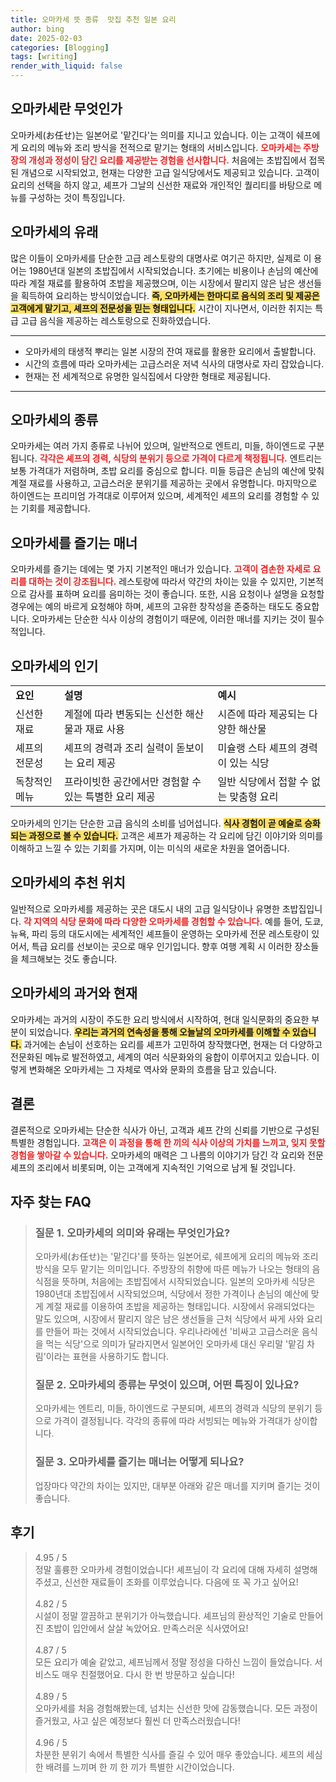 ```yaml
---
title: 오마카세 뜻 종류  맛집 추천 일본 요리
author: bing
date: 2025-02-03
categories: [Blogging]
tags: [writing]
render_with_liquid: false
---
```



<h2 id='오마카세란 무엇인가'>오마카세란 무엇인가</h2>

<p>오마카세(お任せ)는 일본어로 '맡긴다'는 의미를 지니고 있습니다. 이는 고객이 쉐프에게 요리의 메뉴와 조리 방식을 전적으로 맡기는 형태의 서비스입니다. <b><span style="color: #ee2323;">오마카세는 주방장의 개성과 정성이 담긴 요리를 제공받는 경험을 선사합니다.</span></b> 처음에는 초밥집에서 접목된 개념으로 시작되었고, 현재는 다양한 고급 일식당에서도 제공되고 있습니다. 고객이 요리의 선택을 하지 않고, 셰프가 그날의 신선한 재료와 개인적인 퀄리티를 바탕으로 메뉴를 구성하는 것이 특징입니다.</p>

<h2 id='오마카세의 유래'>오마카세의 유래</h2>

<p>많은 이들이 오마카세를 단순한 고급 레스토랑의 대명사로 여기곤 하지만, 실제로 이 용어는 1980년대 일본의 초밥집에서 시작되었습니다. 초기에는 비용이나 손님의 예산에 따라 계절 재료를 활용하여 초밥을 제공했으며, 이는 시장에서 팔리지 않은 남은 생선들을 획득하여 요리하는 방식이었습니다. <b><span style="background-color: #ffe066;">즉, 오마카세는 한마디로 음식의 조리 및 제공은 고객에게 맡기고, 셰프의 전문성을 믿는 형태입니다.</span></b> 시간이 지나면서, 이러한 취지는 특급 고급 음식을 제공하는 레스토랑으로 진화하였습니다.</p>

<hr />

<ul>
    <li>오마카세의 태생적 뿌리는 일본 시장의 잔여 재료를 활용한 요리에서 출발합니다.</li>
    <li>시간의 흐름에 따라 오마카세는 고급스러운 저녁 식사의 대명사로 자리 잡았습니다.</li>
    <li>현재는 전 세계적으로 유명한 일식집에서 다양한 형태로 제공됩니다.</li>
</ul>

<hr />

<h2 id='오마카세의 종류'>오마카세의 종류</h2>

<p>오마카세는 여러 가지 종류로 나뉘어 있으며, 일반적으로 엔트리, 미들, 하이엔드로 구분됩니다. <b><span style="color: #ee2323;">각각은 셰프의 경력, 식당의 분위기 등으로 가격이 다르게 책정됩니다.</span></b> 엔트리는 보통 가격대가 저렴하며, 초밥 요리를 중심으로 합니다. 미들 등급은 손님의 예산에 맞춰 계절 재료를 사용하고, 고급스러운 분위기를 제공하는 곳에서 유명합니다. 마지막으로 하이엔드는 프리미엄 가격대로 이루어져 있으며, 세계적인 셰프의 요리를 경험할 수 있는 기회를 제공합니다.</p>

<h2 id='오마카세를 즐기는 매너'>오마카세를 즐기는 매너</h2>

<p>오마카세를 즐기는 데에는 몇 가지 기본적인 매너가 있습니다. <b><span style="color: #ee2323;">고객이 겸손한 자세로 요리를 대하는 것이 강조됩니다.</span></b> 레스토랑에 따라서 약간의 차이는 있을 수 있지만, 기본적으로 감사를 표하며 요리를 음미하는 것이 좋습니다. 또한, 시음 요청이나 설명을 요청할 경우에는 예의 바르게 요청해야 하며, 셰프의 고유한 창작성을 존중하는 태도도 중요합니다. 오마카세는 단순한 식사 이상의 경험이기 때문에, 이러한 매너를 지키는 것이 필수적입니다.</p>

<h2 id='오마카세의 인기'>오마카세의 인기</h2>

<table>
    <tr>
        <td><b>요인</b></td>
        <td><b>설명</b></td>
        <td><b>예시</b></td>
    </tr>
    <tr>
        <td>신선한 재료</td>
        <td>계절에 따라 변동되는 신선한 해산물과 재료 사용</td>
        <td>시즌에 따라 제공되는 다양한 해산물</td>
    </tr>
    <tr>
        <td>셰프의 전문성</td>
        <td>셰프의 경력과 조리 실력이 돋보이는 요리 제공</td>
        <td>미슐랭 스타 셰프의 경력이 있는 식당</td>
    </tr>
    <tr>
        <td>독창적인 메뉴</td>
        <td>프라이빗한 공간에서만 경험할 수 있는 특별한 요리 제공</td>
        <td>일반 식당에서 접할 수 없는 맞춤형 요리</td>
    </tr>
</table>

<p>오마카세의 인기는 단순한 고급 음식의 소비를 넘어섭니다. <b><span style="background-color: #ffe066;">식사 경험이 곧 예술로 승화되는 과정으로 볼 수 있습니다.</span></b> 고객은 셰프가 제공하는 각 요리에 담긴 이야기와 의미를 이해하고 느낄 수 있는 기회를 가지며, 이는 미식의 새로운 차원을 열어줍니다.</p>

<h2 id='오마카세의 추천 위치'>오마카세의 추천 위치</h2>

<p>일반적으로 오마카세를 제공하는 곳은 대도시 내의 고급 일식당이나 유명한 초밥집입니다. <b><span style="color: #ee2323;">각 지역의 식당 문화에 따라 다양한 오마카세를 경험할 수 있습니다.</span></b> 예를 들어, 도쿄, 뉴욕, 파리 등의 대도시에는 세계적인 셰프들이 운영하는 오마카세 전문 레스토랑이 있어서, 특급 요리를 선보이는 곳으로 매우 인기입니다. 향후 여행 계획 시 이러한 장소들을 체크해보는 것도 좋습니다.</p>

<h2 id='오마카세의 과거와 현재'>오마카세의 과거와 현재</h2>

<p>오마카세는 과거의 시장이 주도한 요리 방식에서 시작하여, 현대 일식문화의 중요한 부분이 되었습니다. <b><span style="background-color: #ffe066;">우리는 과거의 연속성을 통해 오늘날의 오마카세를 이해할 수 있습니다.</span></b> 과거에는 손님이 선호하는 요리를 셰프가 고민하여 창작했다면, 현재는 더 다양하고 전문화된 메뉴로 발전하였고, 세계의 여러 식문화와의 융합이 이루어지고 있습니다. 이렇게 변화해온 오마카세는 그 자체로 역사와 문화의 흐름을 담고 있습니다.</p>

<h2 id='결론'>결론</h2>

<p>결론적으로 오마카세는 단순한 식사가 아닌, 고객과 셰프 간의 신뢰를 기반으로 구성된 특별한 경험입니다. <b><span style="color: #ee2323;">고객은 이 과정을 통해 한 끼의 식사 이상의 가치를 느끼고, 잊지 못할 경험을 쌓아갈 수 있습니다.</span></b> 오마카세의 매력은 그 나름의 이야기가 담긴 각 요리와 전문 셰프의 조리에서 비롯되며, 이는 고객에게 지속적인 기억으로 남게 될 것입니다.</p>


<h2 id='자주_찾는_FAQ'>자주 찾는 FAQ</h2>
<div itemscope="" itemtype="https://schema.org/FAQPage"> 
<blockquote> 
<div itemscope="" itemprop="mainEntity" itemtype="https://schema.org/Question"> 
<h3 itemprop="name">질문 1. 오마카세의 의미와 유래는 무엇인가요?</h3> 
<div itemscope="" itemprop="acceptedAnswer" itemtype="https://schema.org/Answer"> 
<span itemprop="text"> 
<p>오마카세(お任せ)는 '맡긴다'를 뜻하는 일본어로, 쉐프에게 요리의 메뉴와 조리방식을 모두 맡기는 의미입니다. 주방장의 취향에 따른 메뉴가 나오는 형태의 음식점을 뜻하며, 처음에는 초밥집에서 시작되었습니다. 일본의 오마카세 식당은 1980년대 초밥집에서 시작되었으며, 식당에서 정한 가격이나 손님의 예산에 맞게 계절 재료를 이용하여 초밥을 제공하는 형태입니다. 시장에서 유래되었다는 말도 있으며, 시장에서 팔리지 않은 남은 생선들을 근처 식당에서 싸게 사와 요리를 만들어 파는 것에서 시작되었습니다. 우리나라에선 '비싸고 고급스러운 음식을 먹는 식당'으로 의미가 달라지면서 일본어인 오마카세 대신 우리말 '맡김 차림'이라는 표현을 사용하기도 합니다.</p> 
</span> 
</div> 
</div> 

<div itemscope="" itemprop="mainEntity" itemtype="https://schema.org/Question"> 
<h3 itemprop="name">질문 2. 오마카세의 종류는 무엇이 있으며, 어떤 특징이 있나요?</h3> 
<div itemscope="" itemprop="acceptedAnswer" itemtype="https://schema.org/Answer"> 
<span itemprop="text"> 
<p>오마카세는 엔트리, 미들, 하이엔드로 구분되며, 셰프의 경력과 식당의 분위기 등으로 가격이 결정됩니다. 각각의 종류에 따라 서빙되는 메뉴와 가격대가 상이합니다.</p> 
</span> 
</div> 
</div> 

<div itemscope="" itemprop="mainEntity" itemtype="https://schema.org/Question"> 
<h3 itemprop="name">질문 3. 오마카세를 즐기는 매너는 어떻게 되나요?</h3> 
<div itemscope="" itemprop="acceptedAnswer" itemtype="https://schema.org/Answer"> 
<span itemprop="text"> 
<p>업장마다 약간의 차이는 있지만, 대부분 아래와 같은 매너를 지키며 즐기는 것이 좋습니다.</p> 
</span> 
</div> 
</div> 

</blockquote> 
</div>
<h2 id='후기'>후기</h2>
<div itemscope itemtype="https://schema.org/Product">
  <blockquote>
  <div itemprop="review" itemscope itemtype="https://schema.org/Review">
      <div itemprop="reviewRating" itemscope itemtype="https://schema.org/Rating"> <span itemprop="ratingValue">4.95</span> / <span itemprop="bestRating">5</span> </div>
      <span itemprop="reviewBody">정말 훌륭한 오마카세 경험이었습니다! 셰프님이 각 요리에 대해 자세히 설명해 주셨고, 신선한 재료들이 조화를 이루었습니다. 다음에 또 꼭 가고 싶어요!</span>
  </div>
  <br>
  <div itemprop="review" itemscope itemtype="https://schema.org/Review">
      <div itemprop="reviewRating" itemscope itemtype="https://schema.org/Rating"> <span itemprop="ratingValue">4.82</span> / <span itemprop="bestRating">5</span> </div>
      <span itemprop="reviewBody">시설이 정말 깔끔하고 분위기가 아늑했습니다. 셰프님의 환상적인 기술로 만들어진 초밥이 입안에서 살살 녹았어요. 만족스러운 식사였어요!</span>
  </div>
  <br>
  <div itemprop="review" itemscope itemtype="https://schema.org/Review">
      <div itemprop="reviewRating" itemscope itemtype="https://schema.org/Rating"> <span itemprop="ratingValue">4.87</span> / <span itemprop="bestRating">5</span> </div>
      <span itemprop="reviewBody">모든 요리가 예술 같았고, 셰프님께서 정말 정성을 다하신 느낌이 들었습니다. 서비스도 매우 친절했어요. 다시 한 번 방문하고 싶습니다!</span>
  </div>
  <br>
  <div itemprop="review" itemscope itemtype="https://schema.org/Review">
      <div itemprop="reviewRating" itemscope itemtype="https://schema.org/Rating"> <span itemprop="ratingValue">4.89</span> / <span itemprop="bestRating">5</span> </div>
      <span itemprop="reviewBody">오마카세를 처음 경험해봤는데, 넘치는 신선한 맛에 감동했습니다. 모든 과정이 즐거웠고, 사고 싶은 예정보다 훨씬 더 만족스러웠습니다!</span>
  </div>
  <br>
  <div itemprop="review" itemscope itemtype="https://schema.org/Review">
      <div itemprop="reviewRating" itemscope itemtype="https://schema.org/Rating"> <span itemprop="ratingValue">4.96</span> / <span itemprop="bestRating">5</span> </div>
      <span itemprop="reviewBody">차분한 분위기 속에서 특별한 식사를 즐길 수 있어 매우 좋았습니다. 셰프의 세심한 배려를 느끼며 한 끼 한 끼가 특별한 시간이었습니다.</span>
  </div>
  </blockquote>
</div>
